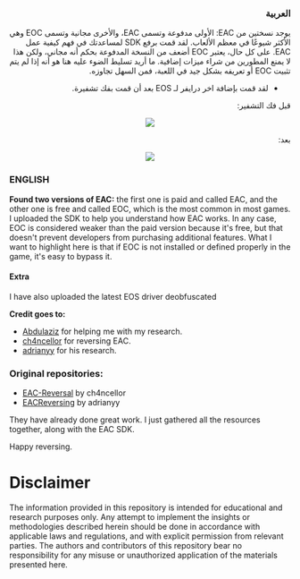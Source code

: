  ### <div dir="rtl">العربية</div>
<div dir="rtl">
يوجد نسختين من EAC: الأولى مدفوعة وتسمى EAC، والأخرى مجانية وتسمى EOC وهي الأكثر شيوعًا في معظم الألعاب. لقد قمت برفع SDK لمساعدتك في فهم كيفية عمل EAC. على كل حال، يعتبر EOC أضعف من النسخة المدفوعة بحكم أنه مجاني، ولكن هذا لا يمنع المطورين من شراء ميزات إضافية. ما أريد تسليط الضوء عليه هنا هو أنه إذا لم يتم تثبيت EOC أو تعريفه بشكل جيد في اللعبة، فمن السهل تجاوزه.

* لقد قمت بإضافة اخر درايفر لـ EOS بعد أن قمت بفك تشفيرة.


قبل فك التشفير: 
<p align="center">
  <img src="https://github.com/Mes2d/EAC/blob/main/Images/1.png">
</p>


بعد: 
<p align="center">
  <img src="https://github.com/Mes2d/EAC/blob/main/Images/2.png">
</p>
</div>



### ENGLISH
**Found two versions of EAC:** the first one is paid and called EAC, and the other one is free and called EOC, which is the most common in most games. I uploaded the SDK to help you understand how EAC works. In any case, EOC is considered weaker than the paid version because it's free, but that doesn't prevent developers from purchasing additional features. What I want to highlight here is that if EOC is not installed or defined properly in the game, it's easy to bypass it.

#### Extra
I have also uploaded the latest EOS driver deobfuscated



**Credit goes to:**
* [Abdulaziz](https://github.com/Abdulaziz7597) for helping me with my research.
* [ch4ncellor](https://github.com/ch4ncellor) for reversing EAC.
* [adrianyy](https://github.com/adrianyy) for his research.



### Original repositories:
* [EAC-Reversal](https://github.com/ch4ncellor/EAC-Reversal) by ch4ncellor
* [EACReversing](https://github.com/adrianyy/EACReversing) by adrianyy


They have already done great work. I just gathered all the resources together, along with the EAC SDK.

Happy reversing.
# Disclaimer
The information provided in this repository is intended for educational and research purposes only. Any attempt to implement the insights or methodologies described herein should be done in accordance with applicable laws and regulations, and with explicit permission from relevant parties. The authors and contributors of this repository bear no responsibility for any misuse or unauthorized application of the materials presented here.

